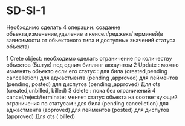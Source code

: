 # SD-SI-1

Необходимо сделать 4 операции: создание обьекта,изменение,удаление и кенсел/реджект/терминей(в зависимости от обьектоного типа 
и доступных значений  статуса объекта)

1 Crete object: необходимо сделать ограничение по количеству объектов (5штук) под одним биллинг аккаунтом
2 Update : можно изменять объекто если его статус :
      для била (created,pending cancelletion)
      для аджастмента (pending ,approved)
      для пейментов (pending, posted)
      для диспутов (pending ,approved)
      Для ots (created,unbilled, billed)
3 delete : пока без ограничений
4 cancel/reject/terminate: меняет статус обьекта на соответвующий
     ограничения по статусам :
      для била (pending cancelletion)
      для аджастмента (approved)
      для пейментов (posted)
      для диспутов (approved)
      Для ots ( billed)
